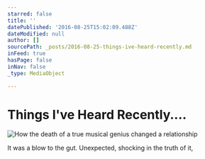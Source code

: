 ```yaml
---
starred: false
title: ''
datePublished: '2016-08-25T15:02:09.488Z'
dateModified: null
author: []
sourcePath: _posts/2016-08-25-things-ive-heard-recently.md
inFeed: true
hasPage: false
inNav: false
_type: MediaObject

---
```

# Things I've Heard Recently....
![How the death of a true musical genius changed a relationship ](https://the-grid-user-content.s3-us-west-2.amazonaws.com/ecccb1d5-47d1-4b76-99b3-f3fd7b357cea.jpg)

It was a blow to the gut. Unexpected, shocking in the truth of it,